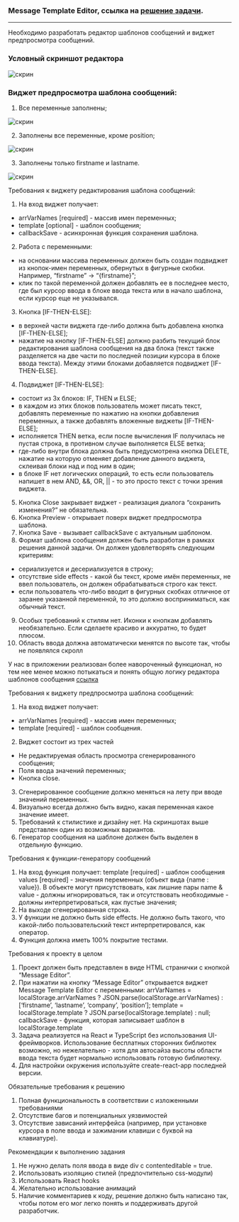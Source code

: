 ### Message Template Editor, ссылка на [решение задачи](https://rasoan.github.io/messageTemplateEditor).

---

Необходимо разработать редактор шаблонов сообщений и виджет предпросмотра сообщений.

### Условный скриншот редактора
![скрин](imagesForReadme/Picture1.png)

### Виджет предпросмотра шаблона сообщений:
1. Все переменные заполнены;

![скрин](imagesForReadme/Picture2.png)

2. Заполнены все переменные, кроме position;

![скрин](imagesForReadme/Picture3.png)

3. Заполнены только firstname и lastname.

![скрин](imagesForReadme/Picture4.png)

Требования к виджету редактирования шаблона сообщений:
1)	На вход виджет получает:
   - arrVarNames [required] - массив имен переменных;
   - template [optional] - шаблон сообщения;
   - callbackSave - асинхронная функция сохранения шаблона.
2)	Работа с переменными:
   - на основании массива переменных должен быть создан подвиджет из кнопок-имен переменных,
обернутых в фигурные скобки. Например, “firstname” -> “{firstname}”;
   - клик по такой переменной должен добавлять ее в последнее место,
где был курсор ввода в блоке ввода текста или в начало шаблона, если курсор еще не указывался.
3)	Кнопка [IF-THEN-ELSE]:
   - в верхней части виджета где-либо должна быть добавлена кнопка [IF-THEN-ELSE];
   - нажатие на кнопку [IF-THEN-ELSE] должно разбить текущий блок редактирования шаблона сообщения на два блока
(текст также разделяется на две части по последней позиции курсора в блоке ввода текста). 
Между этими блоками добавляется подвиджет [IF-THEN-ELSE].
4)	Подвиджет [IF-THEN-ELSE]:
   - состоит из 3х блоков: IF, THEN и ELSE;
   - в каждом из этих блоков пользователь может писать текст, добавлять переменные по нажатию на кнопки добавления переменных, 
а также добавлять вложенные виджеты [IF-THEN-ELSE];
   - исполняется THEN ветка, если после вычисления IF получилась не пустая строка, в противном случае выполняется ELSE ветка;
   - где-либо внутри блока должна быть предусмотрена кнопка DELETE, нажатие на которую отменяет добавление данного виджета,
склеивая блоки над и под ним в один;
   - в блоке IF нет логических операций, то есть если пользователь напишет в нем AND, &&, OR, || - то это просто текст с точки зрения виджета.
5)	Кнопка Close закрывает виджет - реализация диалога “сохранить изменения?” не обязательна.
6)	Кнопка Preview - открывает поверх виджет предпросмотра шаблона.
7)	Кнопка Save - вызывает callbackSave с актуальным шаблоном.
8)	Формат шаблона сообщения должен быть разработан в рамках решения данной задачи. Он должен удовлетворять следующим критериям:
   - сериализуется и десериализуется в строку;
   - отсутствие side effects - какой бы текст, кроме имён переменных, не ввел пользователь, он должен обрабатываться строго как текст.
   - если пользователь что-либо вводит в фигурных скобках отличное от заранее указанной переменной, то это должно восприниматься, как обычный текст.
9)	Особых требований к стилям нет. Иконки к кнопкам добавлять необязательно. Если сделаете красиво и аккуратно, то будет плюсом.
10)	Область ввода должна автоматически менятся по высоте так, чтобы не появлялся скролл

У нас в приложении реализован более навороченный функционал, но тем нее менее можно потыкаться и понять общую логику редактора шаблонов сообщения [ссылка](https://support.linkedhelper.com/hc/en-us/articles/360015590120-How-to-create-message-templates)

Требования к виджету предпросмотра шаблона сообщений:
1)	На вход виджет получает:
   - arrVarNames [required] - массив имен переменных;
   - template [required] - шаблон сообщения.
2)	Виджет состоит из трех частей
   - Не редактируемая область просмотра сгенерированного сообщения;
   - Поля ввода значений переменных;
   - Кнопка close.
3)	Сгенерированное сообщение должно меняться на лету при вводе значений переменных.
4)	Визуально всегда должно быть видно, какая переменная какое значение имеет.
5)	Требований к стилистике и дизайну нет. На скриншотах выше представлен один из возможных вариантов.
6)	Генератор сообщения на шаблоне должен быть выделен в отдельную функцию.

Требования к функции-генератору сообщений
1)	На вход функция получает:
      template [required] - шаблон сообщения
      values [required] - значения переменных (объект вида {name : value}). В объекте могут присутствовать, 
как лишние пары name & value - должны игнорироваться, так и отсутствовать необходимые - должны интерпретироваться, как пустые значения;
2)	На выходе сгенерированная строка.
3)	У функции не должно быть side effects. Не должно быть такого, что какой-либо пользовательский текст интерпретировался, как оператор.
4)	Функция должна иметь 100% покрытие тестами.

Требования к проекту в целом
1)	Проект должен быть представлен в виде HTML странички с кнопкой “Message Editor”.
2)	При нажатии на кнопку “Message Editor” открывается виджет Message Template Editor с переменными:
      arrVarNames = localStorage.arrVarNames ? JSON.parse(localStorage.arrVarNames) : [‘firstname’, ‘lastname’, ‘company’, ‘position’];
      template = localStorage.template  ? JSON.parse(localStorage.template) : null;
      callbackSave - функция, которая записывает шаблон в localStorage.template
3)	Задача реализуется на React и TypeScript без использования UI-фреймворков. Использование бесплатных сторонних библиотек возможно, но нежелательно - хотя для автосайза высоты области ввода текста будет нормально использовать готовую библиотеку.
4)	Для настройки окружения используйте create-react-app последней версии.

Обязательные требования к решению
1)	Полная функциональность в соответствии с изложенными требованиями
2)	Отсутствие багов и потенциальных уязвимостей
3)	Отсутствие зависаний интерфейса (например, при установке курсора в поле ввода и зажимании клавиши с буквой на клавиатуре).

Рекомендации к выполнению задания
1)	Не нужно делать поля ввода в виде div с contenteditable = true.
2)	Использовать изоляцию стилей (предпочтительно css-модули)
3)	Использовать React hooks
4)	Желательно использование анимаций
5)	Наличие комментариев к коду, решение должно быть написано так, чтобы потом его мог легко понять и поддерживать другой разработчик.

